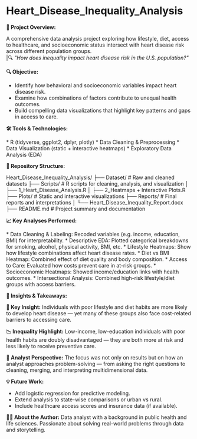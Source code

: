 # Heart_Disease_Inequality_Analysis

**🧠 Project Overview:**

A comprehensive data analysis project exploring how lifestyle, diet, access to healthcare, and socioeconomic status intersect with heart disease risk across different population groups.  
|🔍 _"How does inequality impact heart disease risk in the U.S. population?"_

**🔍 Objective:**

- Identify how behavioral and socioeconomic variables impact heart disease risk.
- Examine how combinations of factors contribute to unequal health outcomes.
- Build compelling data visualizations that highlight key patterns and gaps in access to care.

**🛠️ Tools & Technologies:**

\* R (tidyverse, ggplot2, dplyr, plotly)
\* Data Cleaning & Preprocessing
\* Data Visualization (static + interactive heatmaps)
\* Exploratory Data Analysis (EDA)

**📁 Repository Structure:**

Heart_Disease_Inequality_Analysis/
├── Dataset/                # Raw and cleaned datasets
├── Scripts/                # R scripts for cleaning, analysis, and visualization
│   ├── 1_Heart_Disease_Analysis.R
│   ├── 2_Heatmaps + Interactive Plots.R
├── Plots/                  # Static and interactive visualizations
├── Reports/                # Final reports and interpretations
│   └── Heart_Disease_Inequality_Report.docx
├── README.md               # Project summary and documentation

**📈 Key Analyses Performed:**

\* Data Cleaning & Labeling: Recoded variables (e.g. income, education, BMI) for interpretability.
\* Descriptive EDA: Plotted categorical breakdowns for smoking, alcohol, physical activity, BMI, etc.
\* Lifestyle Heatmaps: Show how lifestyle combinations affect heart disease rates.
\* Diet vs BMI Heatmap: Combined effect of diet quality and body composition.
\* Access to Care: Evaluated how costs prevent care in at-risk groups.
\* Socioeconomic Heatmaps: Showed income/education links with health outcomes.
\* Intersectional Analysis: Combined high-risk lifestyle/diet groups with access barriers.

**📌 Insights & Takeaways:**

**🧠 Key Insight:** Individuals with poor lifestyle and diet habits are more likely to develop heart disease — yet many of these groups also face cost-related barriers to accessing care.

**📉 Inequality Highlight:** Low-income, low-education individuals with poor health habits are doubly disadvantaged — they are both more at risk and less likely to receive preventive care.

**🧰 Analyst Perspective:** The focus was not only on results but on how an analyst approaches problem-solving — from asking the right questions to cleaning, merging, and interpreting multidimensional data.

**💡 Future Work:**

- Add logistic regression for predictive modeling.
- Extend analysis to state-wise comparisons or urban vs rural.
- Include healthcare access scores and insurance data (if available).

**👩‍💻 About the Author:**
Data analyst with a background in public health and life sciences. Passionate about solving real-world problems through data and storytelling.
